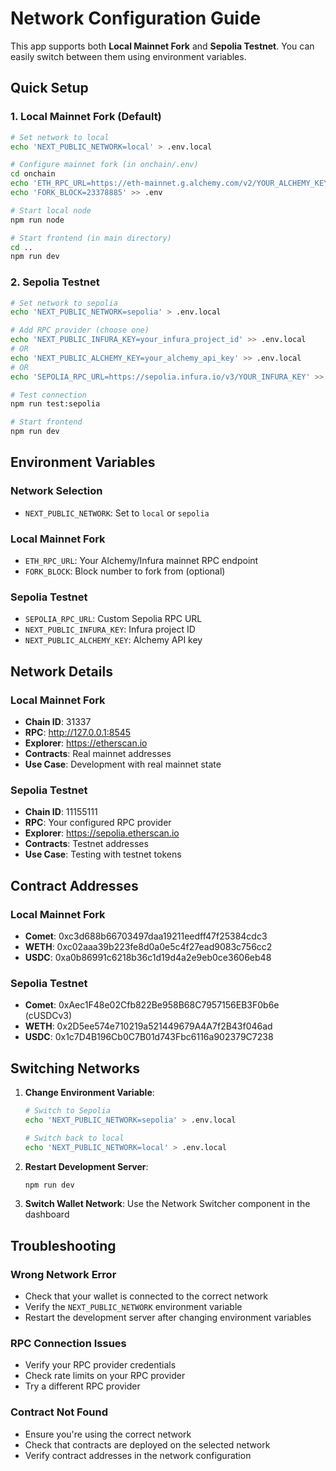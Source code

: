 # Network Configuration Guide

This app supports both **Local Mainnet Fork** and **Sepolia Testnet**. You can easily switch between them using environment variables.

## Quick Setup

### 1. Local Mainnet Fork (Default)
```bash
# Set network to local
echo 'NEXT_PUBLIC_NETWORK=local' > .env.local

# Configure mainnet fork (in onchain/.env)
cd onchain
echo 'ETH_RPC_URL=https://eth-mainnet.g.alchemy.com/v2/YOUR_ALCHEMY_KEY' > .env
echo 'FORK_BLOCK=23378885' >> .env

# Start local node
npm run node

# Start frontend (in main directory)
cd ..
npm run dev
```

### 2. Sepolia Testnet
```bash
# Set network to sepolia
echo 'NEXT_PUBLIC_NETWORK=sepolia' > .env.local

# Add RPC provider (choose one)
echo 'NEXT_PUBLIC_INFURA_KEY=your_infura_project_id' >> .env.local
# OR
echo 'NEXT_PUBLIC_ALCHEMY_KEY=your_alchemy_api_key' >> .env.local
# OR
echo 'SEPOLIA_RPC_URL=https://sepolia.infura.io/v3/YOUR_INFURA_KEY' >> .env.local

# Test connection
npm run test:sepolia

# Start frontend
npm run dev
```

## Environment Variables

### Network Selection
- `NEXT_PUBLIC_NETWORK`: Set to `local` or `sepolia`

### Local Mainnet Fork
- `ETH_RPC_URL`: Your Alchemy/Infura mainnet RPC endpoint
- `FORK_BLOCK`: Block number to fork from (optional)

### Sepolia Testnet
- `SEPOLIA_RPC_URL`: Custom Sepolia RPC URL
- `NEXT_PUBLIC_INFURA_KEY`: Infura project ID
- `NEXT_PUBLIC_ALCHEMY_KEY`: Alchemy API key

## Network Details

### Local Mainnet Fork
- **Chain ID**: 31337
- **RPC**: http://127.0.0.1:8545
- **Explorer**: https://etherscan.io
- **Contracts**: Real mainnet addresses
- **Use Case**: Development with real mainnet state

### Sepolia Testnet
- **Chain ID**: 11155111
- **RPC**: Your configured RPC provider
- **Explorer**: https://sepolia.etherscan.io
- **Contracts**: Testnet addresses
- **Use Case**: Testing with testnet tokens

## Contract Addresses

### Local Mainnet Fork
- **Comet**: 0xc3d688b66703497daa19211eedff47f25384cdc3
- **WETH**: 0xc02aaa39b223fe8d0a0e5c4f27ead9083c756cc2
- **USDC**: 0xa0b86991c6218b36c1d19d4a2e9eb0ce3606eb48

### Sepolia Testnet
- **Comet**: 0xAec1F48e02Cfb822Be958B68C7957156EB3F0b6e (cUSDCv3)
- **WETH**: 0x2D5ee574e710219a521449679A4A7f2B43f046ad
- **USDC**: 0x1c7D4B196Cb0C7B01d743Fbc6116a902379C7238

## Switching Networks

1. **Change Environment Variable**:
   ```bash
   # Switch to Sepolia
   echo 'NEXT_PUBLIC_NETWORK=sepolia' > .env.local
   
   # Switch back to local
   echo 'NEXT_PUBLIC_NETWORK=local' > .env.local
   ```

2. **Restart Development Server**:
   ```bash
   npm run dev
   ```

3. **Switch Wallet Network**: Use the Network Switcher component in the dashboard

## Troubleshooting

### Wrong Network Error
- Check that your wallet is connected to the correct network
- Verify the `NEXT_PUBLIC_NETWORK` environment variable
- Restart the development server after changing environment variables

### RPC Connection Issues
- Verify your RPC provider credentials
- Check rate limits on your RPC provider
- Try a different RPC provider

### Contract Not Found
- Ensure you're using the correct network
- Check that contracts are deployed on the selected network
- Verify contract addresses in the network configuration
